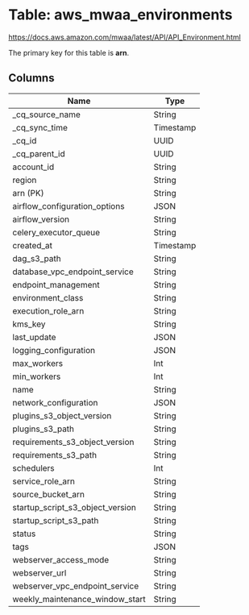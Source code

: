 # Table: aws_mwaa_environments

https://docs.aws.amazon.com/mwaa/latest/API/API_Environment.html

The primary key for this table is **arn**.



## Columns
| Name          | Type          |
| ------------- | ------------- |
|_cq_source_name|String|
|_cq_sync_time|Timestamp|
|_cq_id|UUID|
|_cq_parent_id|UUID|
|account_id|String|
|region|String|
|arn (PK)|String|
|airflow_configuration_options|JSON|
|airflow_version|String|
|celery_executor_queue|String|
|created_at|Timestamp|
|dag_s3_path|String|
|database_vpc_endpoint_service|String|
|endpoint_management|String|
|environment_class|String|
|execution_role_arn|String|
|kms_key|String|
|last_update|JSON|
|logging_configuration|JSON|
|max_workers|Int|
|min_workers|Int|
|name|String|
|network_configuration|JSON|
|plugins_s3_object_version|String|
|plugins_s3_path|String|
|requirements_s3_object_version|String|
|requirements_s3_path|String|
|schedulers|Int|
|service_role_arn|String|
|source_bucket_arn|String|
|startup_script_s3_object_version|String|
|startup_script_s3_path|String|
|status|String|
|tags|JSON|
|webserver_access_mode|String|
|webserver_url|String|
|webserver_vpc_endpoint_service|String|
|weekly_maintenance_window_start|String|